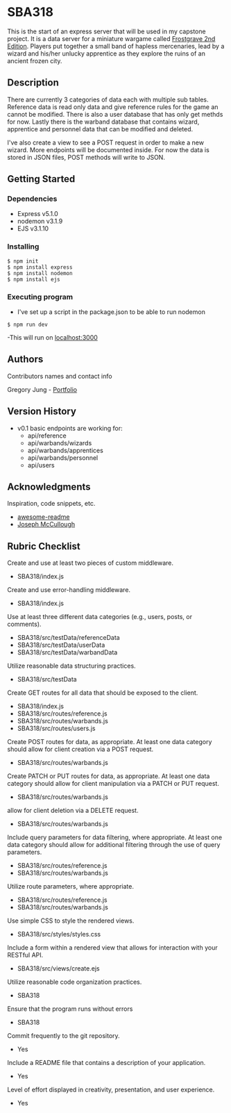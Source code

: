 # SBA318

This is the start of an express server that will be used in my capstone project. It is a data server for a miniature wargame called [Frostgrave 2nd Edition](https://boardgamegeek.com/boardgame/317519/frostgrave-second-edition). Players put together a small band of hapless mercenaries, lead by a wizard and his/her unlucky apprentice as they explore the ruins of an ancient frozen city.

## Description

There are currently 3 categories of data each with multiple sub tables. Reference data is read only data and give reference rules for the game an cannot be modified. There is also a user database that has only get methds for now. Lastly there is the warband database that contains wizard, apprentice and personnel data that can be modified and deleted.

I've also create a view to see a POST request in order to make a new wizard. More endpoints will be documented inside. For now the data is stored in JSON files, POST methods will write to JSON.

## Getting Started

### Dependencies

- Express v5.1.0
- nodemon v3.1.9
- EJS v3.1.10

### Installing

```
$ npm init
$ npm install express
$ npm install nodemon
$ npm install ejs
```

### Executing program

- I've set up a script in the package.json to be able to run nodemon

```
$ npm run dev
```

-This will run on [localhost:3000](http://localhost:3000/)

## Authors

Contributors names and contact info

Gregory Jung - [Portfolio](https://tenor2000.github.io/react-portfolio/)

## Version History

- v0.1 basic endpoints are working for:
  - api/reference
  - api/warbands/wizards
  - api/warbands/apprentices
  - api/warbands/personnel
  - api/users

## Acknowledgments

Inspiration, code snippets, etc.

- [awesome-readme](https://github.com/matiassingers/awesome-readme)
- [Joseph McCullough](https://www.josephamccullough.com/)

## Rubric Checklist

Create and use at least two pieces of custom middleware.

- SBA318/index.js

Create and use error-handling middleware.

- SBA318/index.js

Use at least three different data categories (e.g., users, posts, or comments).

- SBA318/src/testData/referenceData
- SBA318/src/testData/userData
- SBA318/src/testData/warbandData

Utilize reasonable data structuring practices.

- SBA318/src/testData

Create GET routes for all data that should be exposed to the client.

- SBA318/index.js
- SBA318/src/routes/reference.js
- SBA318/src/routes/warbands.js
- SBA318/src/routes/users.js

Create POST routes for data, as appropriate. At least one data category should allow for client creation via a POST request.

- SBA318/src/routes/warbands.js

Create PATCH or PUT routes for data, as appropriate. At least one data category should allow for client manipulation via a PATCH or PUT request.

- SBA318/src/routes/warbands.js

allow for client deletion via a DELETE request.

- SBA318/src/routes/warbands.js

Include query parameters for data filtering, where appropriate. At least one data category should allow for additional filtering through the use of query parameters.

- SBA318/src/routes/reference.js
- SBA318/src/routes/warbands.js

Utilize route parameters, where appropriate.

- SBA318/src/routes/reference.js
- SBA318/src/routes/warbands.js

Use simple CSS to style the rendered views.

- SBA318/src/styles/styles.css

Include a form within a rendered view that allows for interaction with your RESTful API.

- SBA318/src/views/create.ejs

Utilize reasonable code organization practices.

- SBA318

Ensure that the program runs without errors

- SBA318

Commit frequently to the git repository.

- Yes

Include a README file that contains a description of your application.

- Yes

Level of effort displayed in creativity, presentation, and user experience.

- Yes
